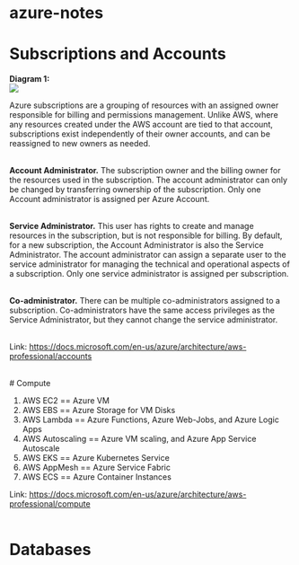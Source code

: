 # azure-notes


# Subscriptions and Accounts
<b>Diagram 1:<br></b>
<img src="https://docs.microsoft.com/en-us/azure/architecture/aws-professional/images/azure-aws-account-compare.png"><br>

Azure subscriptions are a grouping of resources with an assigned owner responsible for billing and permissions management. Unlike AWS, where any resources created under the AWS account are tied to that account, subscriptions exist independently of their owner accounts, and can be reassigned to new owners as needed.<br><br>

<b>Account Administrator.</b> The subscription owner and the billing owner for the resources used in the subscription. The account administrator can only be changed by transferring ownership of the subscription. Only one Account administrator is assigned per Azure Account.<br><br>

<b>Service Administrator.</b> This user has rights to create and manage resources in the subscription, but is not responsible for billing. By default, for a new subscription, the Account Administrator is also the Service Administrator. The account administrator can assign a separate user to the service administrator for managing the technical and operational aspects of a subscription. Only one service administrator is assigned per subscription.<br><br>

<b>Co-administrator.</b> There can be multiple co-administrators assigned to a subscription. Co-administrators have the same access privileges as the Service Administrator, but they cannot change the service administrator.<br><br>

Link: https://docs.microsoft.com/en-us/azure/architecture/aws-professional/accounts

<br>
# Compute<br>

1. AWS EC2 == Azure VM
1. AWS EBS == Azure Storage for VM Disks
1. AWS Lambda == Azure Functions, Azure Web-Jobs, and Azure Logic Apps
1. AWS Autoscaling == Azure VM scaling, and Azure App Service Autoscale
1. AWS EKS == Azure Kubernetes Service
1. AWS AppMesh == Azure Service Fabric
1. AWS ECS == Azure Container Instances

Link: https://docs.microsoft.com/en-us/azure/architecture/aws-professional/compute<br><br>

# Databases

